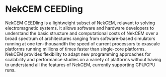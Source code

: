 # NekCEM CEEDling

NekCEM CEEDling is a lightweight subset of NekCEM, relavant to solving electromagnetic systems. It allows software and hardware developers to understand the basic structure and computational costs of NekCEM over a broad spectrum of architectures ranging from software-based simulators running at one ten-thousandth the speed of current processors to exascale platforms running millions of times faster than single-core platforms. NekCEM provides flexibility to adapt new programming approaches for scalability and performance studies on a variety of platforms without having to understand all the features of NekCEM, currently supporting CPU/GPU runs.

